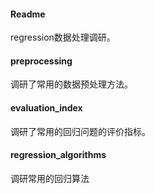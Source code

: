 #### Readme

regression数据处理调研。

#### preprocessing

调研了常用的数据预处理方法。

#### evaluation_index 

调研了常用的回归问题的评价指标。

#### regression_algorithms

调研常用的回归算法